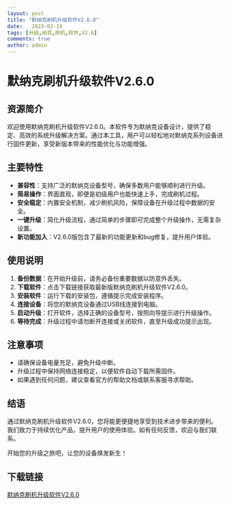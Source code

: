 ```yaml
---
layout: post
title: "默纳克刷机升级软件V2.6.0"
date:   2023-02-19
tags: [升级,纳克,刷机,软件,V2.6]
comments: true
author: admin
---
```

# 默纳克刷机升级软件V2.6.0

## 资源简介

欢迎使用默纳克刷机升级软件V2.6.0。本软件专为默纳克设备设计，提供了稳定、高效的系统升级解决方案。通过本工具，用户可以轻松地对默纳克系列设备进行固件更新，享受新版本带来的性能优化与功能增强。

## 主要特性

- **兼容性**：支持广泛的默纳克设备型号，确保多数用户能够顺利进行升级。
- **简易操作**：界面直观，即便是初级用户也能快速上手，完成刷机过程。
- **安全稳定**：内置安全机制，减少刷机风险，保障设备在升级过程中数据的安全。
- **一键升级**：简化升级流程，通过简单的步骤即可完成整个升级操作，无需复杂设置。
- **新功能加入**：V2.6.0版包含了最新的功能更新和bug修复，提升用户体验。

## 使用说明

1. **备份数据**：在开始升级前，请务必备份重要数据以防意外丢失。
2. **下载软件**：点击下载链接获取最新版默纳克刷机升级软件V2.6.0。
3. **安装软件**：运行下载的安装包，遵循提示完成安装程序。
4. **连接设备**：将您的默纳克设备通过USB线连接到电脑。
5. **启动升级**：打开软件，选择正确的设备型号，按照向导提示进行升级操作。
6. **等待完成**：升级过程中请勿断开连接或关闭软件，直至升级成功提示出现。

## 注意事项

- 请确保设备电量充足，避免升级中断。
- 升级过程中保持网络连接稳定，以便软件自动下载所需固件。
- 如果遇到任何问题，建议查看官方的帮助文档或联系客服寻求帮助。

## 结语

通过默纳克刷机升级软件V2.6.0，您将能更便捷地享受到技术进步带来的便利。我们致力于持续优化产品，提升用户的使用体验。如有任何反馈，欢迎与我们联系。

开始您的升级之旅吧，让您的设备焕发新生！

## 下载链接

[默纳克刷机升级软件V2.6.0](https://pan.quark.cn/s/6233aaf31dca)